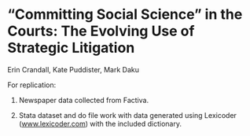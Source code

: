 # “Committing Social Science” in the Courts: The Evolving Use of Strategic Litigation
Erin Crandall, Kate Puddister, Mark Daku

For replication:

1. Newspaper data collected from Factiva.

2. Stata dataset and do file work with data generated using Lexicoder (www.lexicoder.com) with the included dictionary.
